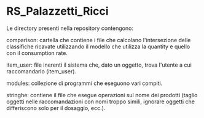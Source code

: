 # RS_Palazzetti_Ricci

Le directory presenti nella repository contengono:

comparison: cartella che contiene i file che calcolano l'intersezione delle classifiche ricavate utilizzando il modello che utilizza la quantity e quello con il consumption rate.

item_user: file inerenti il sistema che, dato un oggetto, trova l'utente a cui raccomandarlo (item_user).

modules: collezione di programmi che eseguono vari compiti.

stringhe: contiene il file che esegue operazioni sul nome dei prodotti (taglio oggetti nelle raccomandazioni con nomi troppo simili, ignorare oggetti che differiscono solo per il dosaggio, ecc.).
